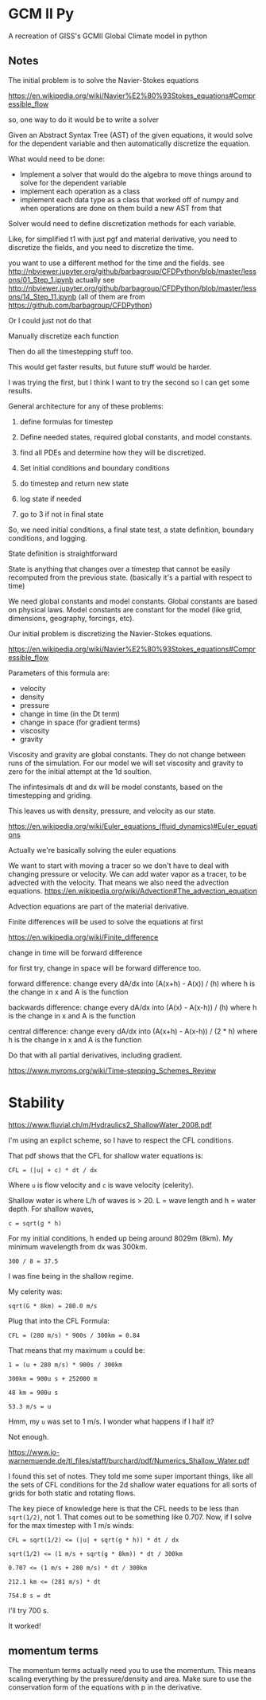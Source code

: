 # GCM II Py

A recreation of GISS's GCMII Global Climate model in python

## Notes

The initial problem is to solve the Navier-Stokes equations

https://en.wikipedia.org/wiki/Navier%E2%80%93Stokes_equations#Compressible_flow

so, one way to do it would be to write a solver

Given an Abstract Syntax Tree (AST) of the given equations, it would solve for the
dependent variable and then automatically discretize the equation.

What would need to be done:
* Implement a solver that would do the algebra to move things around to solve 
    for the dependent variable
* implement each operation as a class
* implement each data type as a class that worked off of numpy and when 
    operations are done on them build a new AST from that

Solver would need to define discretization methods for each variable.

Like, for simplified t1 with just pgf and material derivative, you need to discretize the fields, and you need to discretize the time. 

you want to use a different method for the time and the fields. 
see http://nbviewer.jupyter.org/github/barbagroup/CFDPython/blob/master/lessons/01_Step_1.ipynb
actually see http://nbviewer.jupyter.org/github/barbagroup/CFDPython/blob/master/lessons/14_Step_11.ipynb
(all of them are from https://github.com/barbagroup/CFDPython)


Or I could just not do that

Manually discretize each function

Then do all the timestepping stuff too.

This would get faster results, but future stuff would be harder.

I was trying the first, but I think I want to try the second so I can get some
results.

General architecture for any of these problems:

1. define formulas for timestep

2. Define needed states, required global constants, and model constants.

3. find all PDEs and determine how they will be discretized.

4. Set initial conditions and boundary conditions

5. do timestep and return new state

6. log state if needed

7. go to 3 if not in final state


So, we need initial conditions, a final state test, a state definition, boundary conditions, and logging.

State definition is straightforward

State is anything that changes over a timestep that cannot be easily recomputed from the previous state.
(basically it's a partial with respect to time)

We need global constants and model constants. Global constants are based on physical laws. Model constants are constant for the model (like grid, dimensions, geography, forcings, etc).

Our initial problem is discretizing the Navier-Stokes equations.

https://en.wikipedia.org/wiki/Navier%E2%80%93Stokes_equations#Compressible_flow

Parameters of this formula are: 
* velocity
* density
* pressure
* change in time (in the Dt term)
* change in space (for gradient terms)
* viscosity
* gravity

Viscosity and gravity are global constants. They do not change between runs of the simulation.
For our model we will set viscosity and gravity to zero for the initial attempt at the 1d soultion.

The infintesimals dt and dx will be model constants, based on the timestepping and griding.

This leaves us with density, pressure, and velocity as our state.

https://en.wikipedia.org/wiki/Euler_equations_(fluid_dynamics)#Euler_equations

Actually we're basically solving the euler equations

We want to start with moving a tracer so we don't have to deal with changing pressure or velocity. 
We can add water vapor as a tracer, to be advected with the velocity.
That means we also need the advection equations.
https://en.wikipedia.org/wiki/Advection#The_advection_equation

Advection equations are part of the material derivative.

Finite differences will be used to solve the equations at first

https://en.wikipedia.org/wiki/Finite_difference

change in time will be forward difference

for first try, change in space will be forward difference too.

forward difference: change every dA/dx into (A(x+h) - A(x)) / (h) where h is the change in x and A is the function

backwards difference: change every dA/dx into (A(x) - A(x-h)) / (h) where h is the change in x and A is the function

central difference: change every dA/dx into (A(x+h) - A(x-h)) / (2 * h) where h is the change in x and A is the function


Do that with all partial derivatives, including gradient.




https://www.myroms.org/wiki/Time-stepping_Schemes_Review





# Stability

https://www.fluvial.ch/m/Hydraulics2_ShallowWater_2008.pdf

I'm using an explict scheme, so I have to respect the CFL conditions.

That pdf shows that the CFL for shallow water equations is:

```
CFL = (|u| + c) * dt / dx
```

Where `u` is flow velocity and `c` is wave velocity (celerity).

Shallow water is where L/h of waves is > 20.
L = wave length and h = water depth.
For shallow waves, 

```
c = sqrt(g * h)
```

For my initial conditions, h ended up being around 8029m (8km).
My minimum wavelength from dx was 300km.
```
300 / 8 = 37.5
```
I was fine being in the shallow regime.

My celerity was:
```
sqrt(G * 8km) = 280.0 m/s
```

Plug that into the CFL Formula:
```
CFL = (280 m/s) * 900s / 300km = 0.84
```

That means that my maximum `u` could be:

```
1 = (u + 280 m/s) * 900s / 300km

300km = 900u s + 252000 m

48 km = 900u s

53.3 m/s = u
```

Hmm, my `u` was set to 1 m/s. I wonder what happens if I half it?

Not enough.

https://www.io-warnemuende.de/tl_files/staff/burchard/pdf/Numerics_Shallow_Water.pdf

I found this set of notes. They told me some super important things, like all
the sets of CFL conditions for the 2d shallow water equations for all sorts of 
grids for both static and rotating flows.

The key piece of knowledge here is that the CFL needs to be less than `sqrt(1/2)`, not 1.
That comes out to be something like 0.707.
Now, if I solve for the max timestep with 1 m/s winds:

```
CFL = sqrt(1/2) <= (|u| + sqrt(g * h)) * dt / dx

sqrt(1/2) <= (1 m/s + sqrt(g * 8km)) * dt / 300km

0.707 <= (1 m/s + 280 m/s) * dt / 300km

212.1 km <= (281 m/s) * dt 

754.8 s = dt
```

I'll try 700 s.

It worked!

## momentum terms

The momentum terms actually need you to use the momentum.
This means scaling everything by the pressure/density and area.
Make sure to use the conservation form of the equations with p in the derivative.







